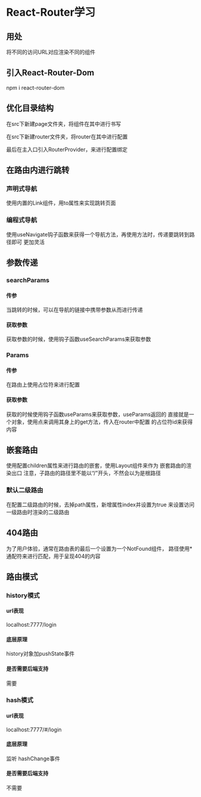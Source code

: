 # React-Router学习

## 用处
将不同的访问URL对应渲染不同的组件

## 引入React-Router-Dom
npm i react-router-dom

## 优化目录结构
在src下新建page文件夹，将组件在其中进行书写

在src下新建router文件夹，将router在其中进行配置

最后在主入口引入RouterProvider，来进行配置绑定

## 在路由内进行跳转
### 声明式导航
使用内置的Link组件，用to属性来实现跳转页面

### 编程式导航
使用useNavigate钩子函数来获得一个导航方法，再使用方法时，传递要跳转到路径即可
更加灵活

## 参数传递
### searchParams
#### 传参
当跳转的时候，可以在导航的链接中携带参数从而进行传递
#### 获取参数
获取参数的时候，使用钩子函数useSearchParams来获取参数
### Params
#### 传参
在路由上使用占位符来进行配置
#### 获取参数
获取的时候使用钩子函数useParams来获取参数，useParams返回的
直接就是一个对象，使用点来调用其身上的get方法，传入在router中配置
的占位符id来获得内容

## 嵌套路由
使用配置children属性来进行路由的嵌套，使用Layout组件来作为
嵌套路由的渲染出口
注意，子路由的路径里不能以“/”开头，不然会以为是根路径

### 默认二级路由
在配置二级路由的时候，去掉path属性，新增属性index并设置为true
来设置访问一级路由时渲染的二级路由

## 404路由
为了用户体验，通常在路由表的最后一个设置为一个NotFound组件，
路径使用*通配符来进行匹配，用于呈现404的内容

## 路由模式
### history模式
#### url表现
localhost:7777/login
#### 底层原理
history对象加pushState事件
#### 是否需要后端支持
需要
### hash模式
#### url表现
localhost:7777/#/login
#### 底层原理
监听 hashChange事件
#### 是否需要后端支持
不需要
